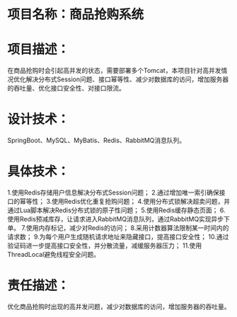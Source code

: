 # 项目名称：商品抢购系统

# 项目描述：
在商品抢购时会引起高并发的状态，需要部署多个Tomcat，本项目针对高并发情况优化解决分布式Session问题、接口幂等性、减少对数据库的访问，增加服务器的吞吐量、优化接口安全性、对接口限流。

# 设计技术：
SpringBoot、MySQL、MyBatis、Redis、RabbitMQ消息队列。

# 具体技术： 
1.使用Redis存储用户信息解决分布式Session问题；
2.通过增加唯一索引确保接口的幂等性；
3.使用Redis优化重复抢购问题；
4.使用分布式锁解决超卖问题，并通过Lua脚本解决Redis分布式锁的原子性问题；
5.使用Redis缓存静态页面；
6.使用Redis预减库存，让请求进入RabbitMQ消息队列，通过RabbitMQ实现异步下单。
7.使用内存标记，减少对Redis的访问；
8.采用计数器算法限制某一时间内的请求数；
9.为每个用户生成随机请求地址来隐藏接口，提高接口安全性；
10.通过验证码进一步提高接口安全性，并分散流量，减缓服务器压力；
11.使用ThreadLocal避免线程安全问题。

# 责任描述：
优化商品抢购时出现的高并发问题，减少对数据库的访问，增加服务器的吞吐量。